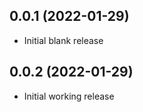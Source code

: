 ## 0.0.1 (2022-01-29)

  * Initial blank release

## 0.0.2 (2022-01-29)

  * Initial working release
